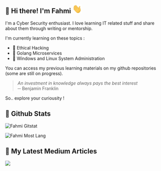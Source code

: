 <!--
**fahmi1597/fahmi1597** is a ✨ _special_ ✨ repository because its `README.md` (this file) appears on your GitHub profile.

Here are some ideas to get you started:

- 🔭 I’m currently working on ...
- 🌱 I’m currently learning ...
- 👯 I’m looking to collaborate on ...
- 🤔 I’m looking for help with ...
- 💬 Ask me about ...
- 📫 How to reach me: ...
- 😄 Pronouns: ...
- ⚡ Fun fact: ...
-->

## 💬 Hi there! I'm Fahmi <img src="https://raw.githubusercontent.com/ABSphreak/ABSphreak/master/gifs/Hi.gif" width="30px">

I'm a Cyber Security enthusiast. I love learning IT related stuff and share about them through writing or mentorship.

I'm currently learning on these topics : 

- 🌱 Ethical Hacking 
- 🌱 Golang Microservices 
- 🌱 Windows and Linux System Administration

You can access my previous learning materials on my github repositories (some are still on progress).

> *An investment in knowledge always pays the best interest*  
> ─ Benjamin Franklin

So.. explore your curiousity !


## 🔰 Github Stats

![Fahmi Gitstat](https://github-readme-stats.vercel.app/api?username=fahmi1597&show_icons=true&theme=nord)

![Fahmi Most Lang](https://github-readme-stats.vercel.app/api/top-langs/?username=fahmi1597&theme=nord&layout=compact&hide=makefile,css)

## 📝 My Latest Medium Articles
<a href="https://medium.com/@itsef">
  <img src="https://github-readme-medium.vercel.app/?username=itsef&limit=2" />
</a>
